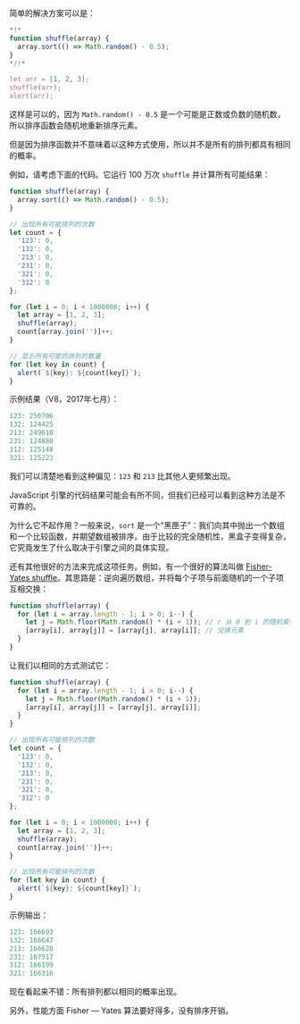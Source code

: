 简单的解决方案可以是：

```js run
*!*
function shuffle(array) {
  array.sort(() => Math.random() - 0.5);
}
*/!*

let arr = [1, 2, 3];
shuffle(arr);
alert(arr);
```

这样是可以的，因为 `Math.random() - 0.5` 是一个可能是正数或负数的随机数，所以排序函数会随机地重新排序元素。

但是因为排序函数并不意味着以这种方式使用，所以并不是所有的排列都具有相同的概率。

例如，请考虑下面的代码。它运行 100 万次 `shuffle` 并计算所有可能结果：

```js run
function shuffle(array) {
  array.sort(() => Math.random() - 0.5);
}

// 出现所有可能排列的次数
let count = {
  '123': 0,
  '132': 0,
  '213': 0,
  '231': 0,
  '321': 0,
  '312': 0
};

for (let i = 0; i < 1000000; i++) {
  let array = [1, 2, 3];
  shuffle(array);
  count[array.join('')]++;
}

// 显示所有可能的排列的数量
for (let key in count) {
  alert(`${key}: ${count[key]}`);
}
```

示例结果（V8，2017年七月）：

```js
123: 250706
132: 124425
213: 249618
231: 124880
312: 125148
321: 125223
```

我们可以清楚地看到这种偏见：`123` 和 `213` 比其他人更频繁出现。

JavaScript 引擎的代码结果可能会有所不同，但我们已经可以看到这种方法是不可靠的。

为什么它不起作用？一般来说，`sort` 是一个“黑匣子”：我们向其中抛出一个数组和一个比较函数，并期望数组被排序。由于比较的完全随机性，黑盒子变得复杂，它究竟发生了什么取决于引擎之间的具体实现。

还有其他很好的方法来完成这项任务。例如，有一个很好的算法叫做 [Fisher-Yates shuffle](https://en.wikipedia.org/wiki/Fisher%E2%80%93Yates_shuffle)。其思路是：逆向遍历数组，并将每个子项与前面随机的一个子项互相交换：

```js
function shuffle(array) {
  for (let i = array.length - 1; i > 0; i--) {
    let j = Math.floor(Math.random() * (i + 1)); // r 从 0 到 i 的随机索引
    [array[i], array[j]] = [array[j], array[i]]; // 交换元素
  }
}
```

让我们以相同的方式测试它：

```js run
function shuffle(array) {
  for (let i = array.length - 1; i > 0; i--) {
    let j = Math.floor(Math.random() * (i + 1));
    [array[i], array[j]] = [array[j], array[i]];
  }
}

// 出现所有可能排列的次数
let count = {
  '123': 0,
  '132': 0,
  '213': 0,
  '231': 0,
  '321': 0,
  '312': 0
};

for (let i = 0; i < 1000000; i++) {
  let array = [1, 2, 3];
  shuffle(array);
  count[array.join('')]++;
}

// 出现所有可能排列的次数
for (let key in count) {
  alert(`${key}: ${count[key]}`);
}
```

示例输出：

```js
123: 166693
132: 166647
213: 166628
231: 167517
312: 166199
321: 166316
```

现在看起来不错：所有排列都以相同的概率出现。

另外，性能方面 Fisher — Yates 算法要好得多，没有排序开销。
